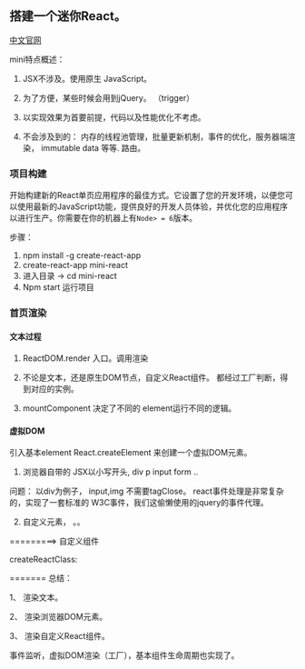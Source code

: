﻿

## 搭建一个迷你React。 


[中文官网](https://doc.react-china.org/)

mini特点概述：

  1. JSX不涉及。使用原生 JavaScript。 

  2. 为了方便，某些时候会用到jQuery。 （trigger）
  <script src="http://apps.bdimg.com/libs/jquery/2.1.4/jquery.min.js"></script>

  3. 以实现效果为首要前提，代码以及性能优化不考虑。

  4. 不会涉及到的： 内存的线程池管理，批量更新机制，事件的优化，服务器端渲染， immutable data 等等. 路由。


### 项目构建

  开始构建新的React单页应用程序的最佳方式。它设置了您的开发环境，以便您可以使用最新的JavaScript功能，提供良好的开发人员体验，并优化您的应用程序以进行生产。你需要在你的机器上有`Node> = 6`版本。

  步骤：
  1.	npm install -g create-react-app
  2.	create-react-app mini-react
  3.	进入目录 -> cd mini-react
  4.	Npm start 运行项目

### 首页渲染

#### 文本过程

  1. ReactDOM.render 入口。调用渲染

  2. 不论是文本，还是原生DOM节点，自定义React组件。 都经过工厂判断，得到对应的实例。

  3. mountComponent 决定了不同的 element运行不同的逻辑。



#### 虚拟DOM

引入基本element  React.createElement 来创建一个虚拟DOM元素。

1. 浏览器自带的  JSX以小写开头, div p input form ..

  问题： 以div为例子， input,img 不需要tagClose。 
  react事件处理是非常复杂的，实现了一套标准的 W3C事件，我们这偷懒使用的jquery的事件代理。 

2. 自定义元素， <App/>。。



 =========> 自定义组件


   createReactClass: 



 =======  总结：

   1、 渲染文本。

   2、 渲染浏览器DOM元素。

   3、 渲染自定义React组件。

   事件监听，虚拟DOM渲染（工厂），基本组件生命周期也实现了。